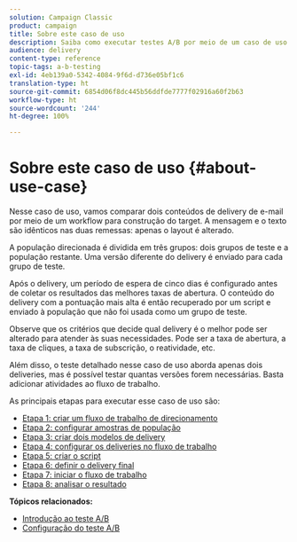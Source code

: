 ```yaml
---
solution: Campaign Classic
product: campaign
title: Sobre este caso de uso
description: Saiba como executar testes A/B por meio de um caso de uso dedicado.
audience: delivery
content-type: reference
topic-tags: a-b-testing
exl-id: 4eb139a0-5342-4084-9f6d-d736e05bf1c6
translation-type: ht
source-git-commit: 6854d06f8dc445b56ddfde7777f02916a60f2b63
workflow-type: ht
source-wordcount: '244'
ht-degree: 100%

---
```


# Sobre este caso de uso {#about-use-case}

Nesse caso de uso, vamos comparar dois conteúdos de delivery de e-mail por meio de um workflow para construção do target. A mensagem e o texto são idênticos nas duas remessas: apenas o layout é alterado.

A população direcionada é dividida em três grupos: dois grupos de teste e a população restante. Uma versão diferente do delivery é enviado para cada grupo de teste.

Após o delivery, um período de espera de cinco dias é configurado antes de coletar os resultados das melhores taxas de abertura. O conteúdo do delivery com a pontuação mais alta é então recuperado por um script e enviado à população que não foi usada como um grupo de teste.

Observe que os critérios que decide qual delivery é o melhor pode ser alterado para atender às suas necessidades. Pode ser a taxa de abertura, a taxa de cliques, a taxa de subscrição, o reatividade, etc.

Além disso, o teste detalhado nesse caso de uso aborda apenas dois deliveries, mas é possível testar quantas versões forem necessárias. Basta adicionar atividades ao fluxo de trabalho.

As principais etapas para executar esse caso de uso são:

* [Etapa 1: criar um fluxo de trabalho de direcionamento](../../delivery/using/a-b-testing-uc-targeting-workflow.md)
* [Etapa 2: configurar amostras de população](../../delivery/using/a-b-testing-uc-population-samples.md)
* [Etapa 3: criar dois modelos de delivery](../../delivery/using/a-b-testing-uc-delivery-templates.md)
* [Etapa 4: configurar os deliveries no fluxo de trabalho](../../delivery/using/a-b-testing-uc-configuring-deliveries.md)
* [Etapa 5: criar o script](../../delivery/using/a-b-testing-uc-script.md)
* [Etapa 6: definir o delivery final](../../delivery/using/a-b-testing-uc-final-delivery.md)
* [Etapa 7: iniciar o fluxo de trabalho](../../delivery/using/a-b-testing-uc-start-workflow.md)
* [Etapa 8: analisar o resultado](../../delivery/using/a-b-testing-uc-analyzing.md)

**Tópicos relacionados:**

* [Introdução ao teste A/B](../../delivery/using/get-started-a-b-testing.md)
* [Configuração do teste A/B](../../delivery/using/configuring-a-b-testing.md)
